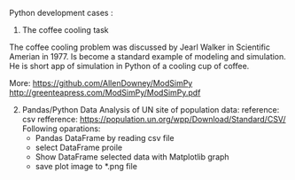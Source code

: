 Python development cases :

1. The coffee cooling task

The coffee cooling problem was discussed by Jearl Walker
in Scientific Amerian in 1977. Is become a standard example of modeling and
simulation. He is short app of simulation in Python of a cooling cup of coffee.

More: https://github.com/AllenDowney/ModSimPy
      http://greenteapress.com/ModSimPy/ModSimPy.pdf

2. Pandas/Python Data Analysis of UN site of population data:
           reference: csv refference: https://population.un.org/wpp/Download/Standard/CSV/
   Following oparations:
      * Pandas DataFrame by reading csv file
      * select DataFrame proile
      * Show DataFrame selected data with Matplotlib graph
      * save plot image to *.png file
